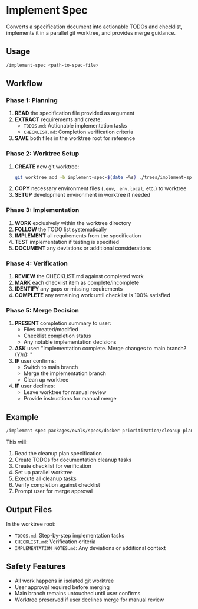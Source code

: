 # Implement Spec

Converts a specification document into actionable TODOs and checklist, implements it in a parallel git worktree, and provides merge guidance.

## Usage

```bash
/implement-spec <path-to-spec-file>
```

## Workflow

### Phase 1: Planning

1. **READ** the specification file provided as argument
2. **EXTRACT** requirements and create:
    - `TODOS.md`: Actionable implementation tasks
    - `CHECKLIST.md`: Completion verification criteria
3. **SAVE** both files in the worktree root for reference

### Phase 2: Worktree Setup

1. **CREATE** new git worktree:
    ```bash
    git worktree add -b implement-spec-$(date +%s) ./trees/implement-spec-$(date +%s)
    ```
2. **COPY** necessary environment files (`.env`, `.env.local`, etc.) to worktree
3. **SETUP** development environment in worktree if needed

### Phase 3: Implementation

1. **WORK** exclusively within the worktree directory
2. **FOLLOW** the TODO list systematically
3. **IMPLEMENT** all requirements from the specification
4. **TEST** implementation if testing is specified
5. **DOCUMENT** any deviations or additional considerations

### Phase 4: Verification

1. **REVIEW** the CHECKLIST.md against completed work
2. **MARK** each checklist item as complete/incomplete
3. **IDENTIFY** any gaps or missing requirements
4. **COMPLETE** any remaining work until checklist is 100% satisfied

### Phase 5: Merge Decision

1. **PRESENT** completion summary to user:
    - Files created/modified
    - Checklist completion status
    - Any notable implementation decisions
2. **ASK** user: "Implementation complete. Merge changes to main branch? (Y/n): "
3. **IF** user confirms:
    - Switch to main branch
    - Merge the implementation branch
    - Clean up worktree
4. **IF** user declines:
    - Leave worktree for manual review
    - Provide instructions for manual merge

## Example

```bash
/implement-spec packages/evals/specs/docker-prioritization/cleanup-plan.md
```

This will:

1. Read the cleanup plan specification
2. Create TODOs for documentation cleanup tasks
3. Create checklist for verification
4. Set up parallel worktree
5. Execute all cleanup tasks
6. Verify completion against checklist
7. Prompt user for merge approval

## Output Files

In the worktree root:

- `TODOS.md`: Step-by-step implementation tasks
- `CHECKLIST.md`: Verification criteria
- `IMPLEMENTATION_NOTES.md`: Any deviations or additional context

## Safety Features

- All work happens in isolated git worktree
- User approval required before merging
- Main branch remains untouched until user confirms
- Worktree preserved if user declines merge for manual review